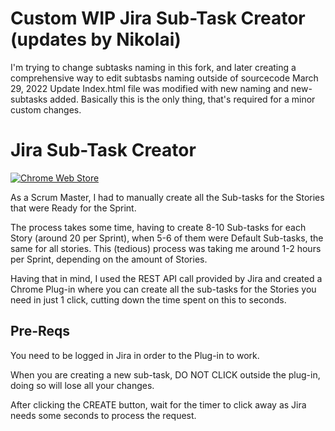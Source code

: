 # Custom WIP Jira Sub-Task Creator (updates by Nikolai)
I'm trying to change subtasks naming in this fork, and later creating a comprehensive way to edit subtasbs naming outside of sourcecode
March 29, 2022 Update
Index.html file was modified with new naming and new-subtasks added.
Basically this is the only thing, that's required for a minor custom changes.





# Jira Sub-Task Creator 

[![Chrome Web Store](https://img.shields.io/chrome-web-store/v/acdnmaeifljongleeegkkfnfcopblokj.svg)](https://chrome.google.com/webstore/detail/jira-sub-task-creator/kpkkhaidgijhkojdnfangmdihodjocjm?hl=en&gl=IE)

As a Scrum Master, I had to manually create all the Sub-tasks for the Stories that were Ready for the Sprint.

The process takes some time, having to create 8-10 Sub-tasks for each Story (around 20 per Sprint), 
when 5-6 of them were Default Sub-tasks, the same for all stories. This (tedious) process was taking me around 1-2 hours per Sprint,
depending on the amount of Stories.

Having that in mind, I used the REST API call provided by Jira and created a Chrome Plug-in
where you can create all the sub-tasks for the Stories you need in just 1 click, cutting down the time spent on this to seconds.

## Pre-Reqs 

You need to be logged in Jira in order to the Plug-in to work.

When you are creating a new sub-task, DO NOT CLICK outside the plug-in, doing so will lose all your changes.

After clicking the CREATE button, wait for the timer to click away as Jira needs some seconds to process the request.






